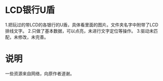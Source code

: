 # LCD银行U盾
1.把玩过的带LCD的各银行的U盾，具体看里面的图片。文件夹名字中附带了LCD排线文字。
2.只做了基本数据，可以点亮，未进行文字定位等操作。
3.驱动未匹配，未修改，未完善。

# 说明
一些资源来自网络，向原作者道谢。
